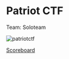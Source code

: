 # Patriot CTF

Team: Soloteam

![patriotctf](https://user-images.githubusercontent.com/49941629/166141932-216e5959-099d-40ae-9154-214f5a6a485f.png)

[Scoreboard](https://ctftime.org/event/1616)
